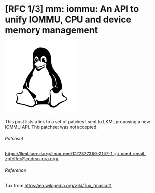 # [RFC 1/3] mm: iommu: An API to unify IOMMU, CPU and device memory management

![tux_logo](tux_logo.png)

This post lists a link to a set of patches I sent to LKML proposing a new IOMMU API. This patchset was not accepted.  

###### Patchset

[<u><span>https://lkml.kernel.org/linux-mm/1277877350-2147-1-git-send-email-zpfeffer@codeaurora.org/</span></u>](https://lkml.kernel.org/linux-mm/1277877350-2147-1-git-send-email-zpfeffer@codeaurora.org/)

###### Reference

Tux from [<u><span>https://en.wikipedia.org/wiki/Tux_(mascot)</span></u>](https://en.wikipedia.org/wiki/Tux_(mascot))
